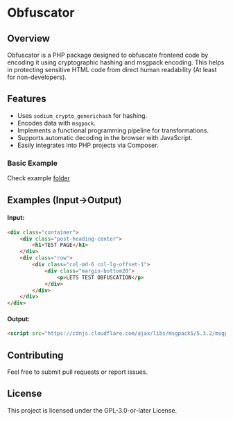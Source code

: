 # Obfuscator

## Overview
Obfuscator is a PHP package designed to obfuscate frontend code by encoding it using cryptographic hashing and msgpack encoding. This helps in protecting sensitive HTML code from direct human readability (At least for non-developers).

## Features
- Uses `sodium_crypto_generichash` for hashing.
- Encodes data with `msgpack`.
- Implements a functional programming pipeline for transformations.
- Supports automatic decoding in the browser with JavaScript.
- Easily integrates into PHP projects via Composer.

### Basic Example
Check example [folder](https://github.com/gokaybiz/Obfuscator-class/tree/master/example/)


## Examples (Input->Output)
#### Input:
```html
<div class="container">
	<div class="post-heading-center">
		<h1>TEST PAGE</h1>
	</div>
	<div class="row">
		<div class="col-md-6 col-lg-offset-1">
			<div class="margin-bottom20">
				<p>LETS TEST OBFUSCATION</p>
			</div>
		</div>
	</div>
</div>
```
#### Output:
```html
<script src="https://cdnjs.cloudflare.com/ajax/libs/msgpack5/5.3.2/msgpack5.min.js"></script><script> (() => { const REPLACEMENTS = {"\u28ff":"=","\u28bf":"\/","\u287f":"+"}; const data = ['tHtkqMPZlYC7WldAytDk3OIAAABb', 'tHtkqMPZlYC7WldAytDk3OIAAABb', [...truncated...], 'tBWpK9Uz81bidUYwnwMvicgAAACe', 'tJKy6ITq0ooQQEu3qoZWFN8AAACq', 'tOblp7sDt9WuUW6Mp9gQO0sAAACp', 'tLSEyW67⢿ei⡿t1N4UJGNJasAAACv', 'tAcpXVD3NsKZzoD4ZWs82fsAAACc', 'tED0vcP6eoLY5klLCiCOCXkAAACk', 'tOblp7sDt9WuUW6Mp9gQO0sAAACp', 'tAhS4SY3DxVGeDKGk6YBArUAAACg', 'tI8i9EpS4YKvedq10gPEaZ8AAACt', 'tAEgOEnsOg1⢿uBV6⢿g7tmJcAAABd', 'tKQKiDS1V28fcqlHFRwKL6sAAAB5', 'tEH9bqDQpmuIsgEUCYg7iQcAAACf', 'tED0vcP6eoLY5klLCiCOCXkAAACk', 'tNOKP1FjfcJGSh9⢿x85sthUAAACx', 'tHtkqMPZlYC7WldAytDk3OIAAABb', 'tBWpK9Uz81bidUYwnwMvicgAAACe', 'tA7⡿jf9AwGm⢿Q⢿kLsi⡿qp2UAAACn', 'tAcpXVD3NsKZzoD4ZWs82fsAAACc', 'tIadn3⢿dBVwGEo2tSrD3QScAAACu', 'tIadn3⢿dBVwGEo2tSrD3QScAAACu', [...truncated...], 'tKQKiDS1V28fcqlHFRwKL6sAAAB5', 'tNHOm9VQWq4azvVlwk1oUxsAAABF', 'tCrf2Xp1ndBNpqlEZemgBF0AAABE', 'tCrf2Xp1ndBNpqlEZemgBF0AAABE', 'tGUpEpAys3jKbbbJCUhG34YAAAB3', 'tF6s9dYxZP2vGi⡿krPh51QcAAABq', 'tEH9bqDQpmuIsgEUCYg7iQcAAACf', 'tED0vcP6eoLY5klLCiCOCXkAAACk', 'tNOKP1FjfcJGSh9⢿x85sthUAAACx', 'tKQKiDS1V28fcqlHFRwKL6sAAAB5', 'tNHOm9VQWq4azvVlwk1oUxsAAABF']; const base64Replacements = (str) => { return str.split('').map(char => REPLACEMENTS[char] ?? char).join(''); }; const base64ToUint8Array = (base64) => { let binaryString = atob(base64); let len = binaryString.length; let bytes = new Uint8Array(len); for (let i = 0; i < len; i++) { bytes[i] = binaryString.charCodeAt(i); } return bytes; }; function decodeObfuscated(str) { let base64 = base64Replacements(str); let packed = base64ToUint8Array(base64); let unpacked; try { unpacked = msgpack5().decode(packed); } catch (error) { console.error("msgpack decode error:", error); return "?"; } if (!unpacked) { console.warn("Invalid unpacked data:", unpacked); return "?"; } let hashPart = packed.slice(0, 16); let charCodePart = packed.slice(-4); let charCode = new DataView(charCodePart.buffer).getUint32(0, false)-59; return String.fromCharCode(charCode); } let decodedText = data.map(decodeObfuscated).join(""); document.body.insertAdjacentHTML('beforeend', decodedText); })(); </script>
```

## Contributing
Feel free to submit pull requests or report issues.

## License
This project is licensed under the GPL-3.0-or-later License.
